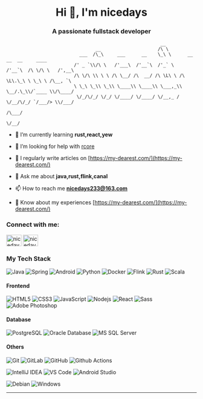 <h1 align="center">Hi 👋, I'm nicedays</h1>
<h3 align="center">A passionate fullstack developer</h3>

```
                                                         __                                
                                 __                     /\ \                               
                           ___  /\_\     ___      __    \_\ \      __     __  __     ____  
                         /' _ `\\/\ \   /'___\  /'__`\  /'_` \   /'__`\  /\ \/\ \   /',__\ 
                         /\ \/\ \\ \ \ /\ \__/ /\  __/ /\ \L\ \ /\ \L\.\_\ \ \_\ \ /\__, `\
                         \ \_\ \_\\ \_\\ \____\\ \____\\ \___,_\\ \__/.\_\\/`____ \\/\____/
                          \/_/\/_/ \/_/ \/____/ \/____/ \/__,_ / \/__/\/_/ `/___/> \\/___/ 
                                                                              /\___/       
                                                                              \/__/        
```

- 🌱 I’m currently learning **rust,react,yew**

- 🤝 I’m looking for help with [rcore](https://github.com/rcore-os/rCore)

- 📝 I regularly write articles on [https://my-dearest.com/](https://my-dearest.com/)

- 💬 Ask me about **java,rust,flink,canal**

- 📫 How to reach me **nicedays233@163.com**

- 📄 Know about my experiences [https://my-dearest.com/](https://my-dearest.com/)

<h3 align="left">Connect with me:</h3>
<p align="left">
<a href="https://twitter.com/nicedays" target="blank"><img align="center" src="https://cdn.jsdelivr.net/npm/simple-icons@3.0.1/icons/twitter.svg" alt="nicedays" height="30" width="40" /></a>
<a href="https://www.leetcode.com/nicedays" target="blank"><img align="center" src="https://cdn.jsdelivr.net/npm/simple-icons@3.0.1/icons/leetcode.svg" alt="nicedays" height="30" width="40" /></a>
</p>

### My Tech Stack

![Java](http://img.shields.io/badge/-Java-007396?style=flat-square&logo=java&logoColor=ffffff)
![Spring](http://img.shields.io/badge/-Spring-6DB33F?style=flat-square&logo=spring&logoColor=ffffff)
![Android](http://img.shields.io/badge/-Android-3DDC84?style=flat-square&logo=android&logoColor=ffffff)
![Python](http://img.shields.io/badge/-Python-1565c0?style=flat-square&logo=python&logoColor=ffffff)
![Docker](https://img.shields.io/badge/-Docker-black?style=flat-square&logo=docker)
![Flink](http://img.shields.io/badge/-Flink-269539?style=flat-square&logo=flink&logoColor=ffffff)
![Rust](http://img.shields.io/badge/-Rust-1565c0?style=flat-square&logo=rust&logoColor=ffffff)
![Scala](http://img.shields.io/badge/-Scala-007396?style=flat-square&logo=scala&logoColor=ffffff)
#### Frontend
![HTML5](https://img.shields.io/badge/-HTML5-%23E44D27?style=flat-square&logo=html5&logoColor=ffffff)
![CSS3](https://img.shields.io/badge/-CSS3-%231572B6?style=flat-square&logo=css3)
![JavaScript](https://img.shields.io/badge/-JavaScript-%23F7DF1C?style=flat-square&logo=javascript&logoColor=000000&labelColor=%23F7DF1C&color=%23FFCE5A)
![Nodejs](https://img.shields.io/badge/-Nodejs-black?style=flat-square&logo=Node.js)
![React](https://img.shields.io/badge/-React-%23282C34?style=flat-square&logo=react)
![Sass](https://img.shields.io/badge/-Sass-%23CC6699?style=flat-square&logo=sass&logoColor=ffffff)
![Adobe Photoshop](http://img.shields.io/badge/-Abode%20Photoshop-26C9FF?style=flat-square&logo=adobe-photoshop&logoColor=ffffff)

#### Database
![PostgreSQL](https://img.shields.io/badge/-PostgreSQL-336791?style=flat-square&logo=postgresql)
![Oracle Database](http://img.shields.io/badge/-Oracle-DD0031?style=flat-square&logo=oracle)
![MS SQL Server](http://img.shields.io/badge/-MS%20SQL%20Server-CC2927?style=flat-square&logo=microsoft-sql-server&logoColor=ffffff)

#### Others
![Git](https://img.shields.io/badge/-Git-%23F05032?style=flat-square&logo=git&logoColor=%23ffffff)
![GitLab](https://img.shields.io/badge/-GitLab-FCA121?style=flat-square&logo=gitlab)
![GitHub](https://img.shields.io/badge/-GitHub-181717?style=flat-square&logo=github)
![Github Actions](http://img.shields.io/badge/-Github%20Actions-2088FF?style=flat-square&logo=github-actions&logoColor=ffffff)

![IntelliJ IDEA](http://img.shields.io/badge/-IntelliJ%20IDEA-000000?style=flat-square&logo=intellij-idea&logoColor=ffffff)
![VS Code](http://img.shields.io/badge/-VS%20Code-007ACC?style=flat-square&logo=visual-studio-code&logoColor=ffffff)
![Android Studio](http://img.shields.io/badge/-Android%20Studio-3DDC84?style=flat-square&logo=android-studio&logoColor=ffffff)

![Debian](http://img.shields.io/badge/-Debian-A81D33?style=flat-square&logo=debian&logoColor=ffffff)
![Windows](http://img.shields.io/badge/-Windows-0078D6?style=flat-square&logo=windows&logoColor=ffffff)

---

<!--
**nicedays233/nicedays233** is a ✨ _special_ ✨ repository because its `README.md` (this file) appears on your GitHub profile.

Here are some ideas to get you started:

- 🔭 I’m currently working on ...
- 🌱 I’m currently learning ...
- 👯 I’m looking to collaborate on ...
- 🤔 I’m looking for help with ...
- 💬 Ask me about ...
- 📫 How to reach me: ...
- 😄 Pronouns: ...
- ⚡ Fun fact: ...
-->
